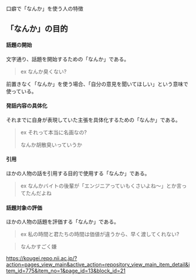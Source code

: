 


口癖で「なんか」を使う人の特徴


## 「なんか」の目的

#### 話題の開始

文字通り、話題を開始するための「なんか」である。

> ex なんか臭くない?

前置きなく「なんか」を使う場合、「自分の意見を聞いてほしい」という意味で使っている。


#### 発話内容の具体化

それまでに自身が表現していた主張を具体化するための「なんか」である。

> ex それって本当に名画なの?
> 
> なんか胡散臭いっていうか


#### 引用

ほかの人物の話を引用する目的で使用する「なんか」である。

> ex なんかバイトの後輩が「エンジニアっていもくさいよね～」とか言ってたんだよね


#### 話題対象の評価

ほかの人物の話題を評価する「なんか」である。

> ex 私の時間と君たちの時間は価値が違うから、早く渡してくれない?

> なんかすごく嫌






https://kougei.repo.nii.ac.jp/?action=pages_view_main&active_action=repository_view_main_item_detail&item_id=775&item_no=1&page_id=13&block_id=21

